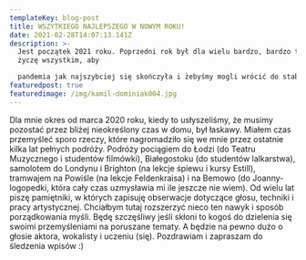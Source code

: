 ```yaml
---
templateKey: blog-post
title: WSZYTKIEGO NAJLEPSZEGO W NOWYM ROKU!
date: 2021-02-28T14:07:13.141Z
description: >-
  Jest początek 2021 roku. Poprzedni rok był dla wielu bardzo, bardzo trudny i
  życzę wszystkim, aby

  pandemia jak najszybciej się skończyła i żebyśmy mogli wrócić do stabilniejszej wersji naszego życia!
featuredpost: true
featuredimage: /img/kamil-dominiak004.jpg
---
```

Dla mnie okres od marca 2020 roku, kiedy to usłyszeliśmy, że musimy pozostać przez bliżej nieokreślony
czas w domu, był łaskawy. Miałem czas przemyśleć sporo rzeczy, które nagromadziło się we mnie przez
ostatnie kilka lat pełnych podróży. Podróży pociągiem do Łodzi (do Teatru Muzycznego i studentów
filmówki), Białegostoku (do studentów lalkarstwa), samolotem do Londynu i Brighton (na lekcje śpiewu i
kursy Estill), tramwajem na Powiśle (na lekcje Feldenkraisa) i na Bemowo (do Joanny- logopedki, która
cały czas uzmysławia mi ile jeszcze nie wiem).
Od wielu lat piszę pamiętniki, w których zapisuję obserwacje dotyczące głosu, techniki i pracy
artystycznej. Chciałbym tutaj rozszerzyć nieco ten nawyk i sposób porządkowania myśli. Będę
szczęśliwy jeśli skłoni to kogoś do dzielenia się swoimi przemyśleniami na poruszane tematy. A będzie
na pewno dużo o głosie aktora, wokalisty i uczeniu (się).
Pozdrawiam i zapraszam do śledzenia wpisów :)